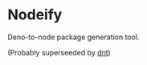 # Nodeify

Deno-to-node package generation tool.

(Probably superseeded by [dnt](https://github.com/denoland/dnt))
